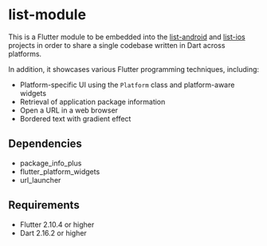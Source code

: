 # list-module
This is a Flutter module to be embedded into 
the [list-android](https://github.com/cyliong/list-android)
and [list-ios](https://github.com/cyliong/list-ios) projects
in order to share a single codebase written in Dart across platforms.

In addition, it showcases various Flutter programming techniques, 
including:
- Platform-specific UI using the `Platform` class and 
  platform-aware widgets
- Retrieval of application package information
- Open a URL in a web browser
- Bordered text with gradient effect

## Dependencies
- package_info_plus
- flutter_platform_widgets
- url_launcher

## Requirements
- Flutter 2.10.4 or higher
- Dart 2.16.2 or higher